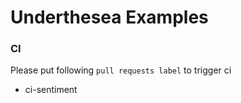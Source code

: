 # Underthesea Examples

### CI

Please put following `pull requests label` to trigger ci

* ci-sentiment
